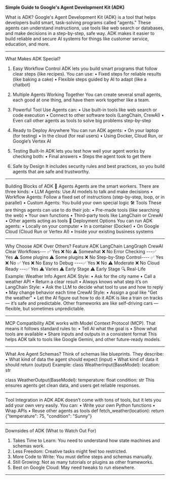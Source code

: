 **Simple Guide to Google's Agent Development Kit (ADK)**

What is ADK?
Google's Agent Development Kit (ADK) is a tool that helps developers build smart, task-solving programs called "agents." These agents can understand instructions, use tools like web search or databases, and make decisions in a step-by-step, safe way. ADK makes it easier to build reliable and secure AI systems for things like customer service, education, and more.
________________________________________
What Makes ADK Special?
1. Easy Workflow Control
ADK lets you build smart programs that follow clear steps (like recipes). You can use:
•	Fixed steps for reliable results (like baking a cake)
•	Flexible steps guided by AI to adapt (like a chatbot)
2. Multiple Agents Working Together
You can create several small agents, each good at one thing, and have them work together like a team.
3. Powerful Tool Use
Agents can:
•	Use built-in tools like web search or code execution
•	Connect to other software tools (LangChain, CrewAI)
•	Even call other agents as tools to solve big problems step-by-step
4. Ready to Deploy Anywhere
You can run ADK agents:
•	On your laptop (for testing)
•	In the cloud (for real users)
•	Using Docker, Cloud Run, or Google’s Vertex AI

5. Testing Built-In
ADK lets you test how well your agent works by checking both:
•	Final answers
•	Steps the agent took to get there
6. Safe by Design
It includes security rules and best practices, so you build agents that are safe and trustworthy.
________________________________________
Building Blocks of ADK
🧠 Agents
Agents are the smart workers. There are three kinds:
•	LLM Agents: Use AI models to talk and make decisions
•	Workflow Agents: Follow a fixed set of instructions (step-by-step, loop, or in parallel)
•	Custom Agents: You build your own special logic
🛠️ Tools
These are things agents can use to do their job:
•	Pre-made tools (like searching the web)
•	Your own functions
•	Third-party tools like LangChain or CrewAI
•	Other agents acting as tools
🚀 Deployment Options
You can run ADK agents:
•	Locally on your computer
•	In a container (Docker)
•	On Google Cloud (Cloud Run or Vertex AI)
•	Inside your existing business systems
________________________________________


Why Choose ADK Over Others?
Feature	ADK	LangChain	LangGraph	CrewAI
Clear Workflows---	✅ Yes	❌ No	⚠️ Somewhat	❌ No
Error Checking	---✅ Yes	⚠️ Some plugins	⚠️ Some plugins	❌ No
Step-by-Step Control----	✅ Yes	❌ No	✅ Yes	❌ No
Easy to Debug	----✅ Yes	❌ No	⚠️ Moderate	❌ No
Cloud Ready	---✅ Yes	⚠️ Varies	⚠️ Early Stage	⚠️ Early Stage
🔍 Real-Life Example: Weather Info Agent
ADK Style:
•	Ask for the city name
•	Call a weather API
•	Return a clear result
•	Always knows what step it’s on
LangChain Style:
•	Ask the LLM to decide what tool to use and how to reply
•	May change behavior each time
CrewAI Style:
•	Assign a goal like "Get the weather"
•	Let the AI figure out how to do it
ADK is like a train on tracks — it’s safe and predictable.
Other frameworks are like self-driving cars — flexible, but sometimes unpredictable.
________________________________________
MCP Compatibility
ADK works with Model Context Protocol (MCP). That means it follows standard rules to:
•	Tell AI what the goal is
•	Show what tools are available
•	Share inputs and outputs in a consistent format
This helps ADK talk to tools like Google Gemini, and other future-ready models.
________________________________________
What Are Agent Schemas?
Think of schemas like blueprints. They describe:
•	What kind of data the agent should expect (input)
•	What kind of data it should return (output)
Example:
class WeatherInput(BaseModel):
    location: str

class WeatherOutput(BaseModel):
    temperature: float
    condition: str
This ensures agents get clean data, and users get reliable responses.
________________________________________
Tool Integration in ADK
ADK doesn’t come with tons of tools, but it lets you add your own very easily.
You can:
•	Write your own Python functions
•	Wrap APIs
•	Reuse other agents as tools
def fetch_weather(location):
    return {"temperature": 75, "condition": "Sunny"}
________________________________________
Downsides of ADK (What to Watch Out For)
1.	Takes Time to Learn: You need to understand how state machines and schemas work.
2.	Less Freedom: Creative tasks might feel too restricted.
3.	More Code to Write: You must define steps and schemas manually.
4.	Still Growing: Not as many tutorials or plugins as other frameworks.
5.	Best on Google Cloud: May need tweaks to run elsewhere.
________________________________________




